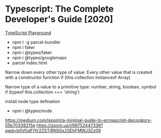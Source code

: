 # Typescript: The Complete Developer's Guide [2020]
[TypeScript Playground](https://www.typescriptlang.org/play)

 * npm i -g parcel-bundler
 * npm i faker
 * npm i @types/faker
 * npm i @types/googlemaps
 * parcel index.html


Narrow down every other type of value: Every other value that is created with a constructor function
 if (this.collection instanceof Array) 

Narrow type of a value to a primitive type: number, string, boolean, symbol
 if (typeof this.collection === 'string')
 
 install node type defination
 * npm i @types/node

 https://medium.com/jspoint/a-minimal-guide-to-ecmascript-decorators-55b70338215e
 https://zoom.us/j/99752447336?pwd=b0VGdFI1V2ZSTjRNS0x2SEhFMWJ3Zz09